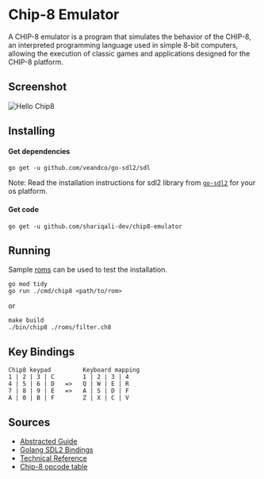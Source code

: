 # Chip-8 Emulator

A CHIP-8 emulator is a program that simulates the behavior of the CHIP-8, an interpreted programming language used in simple 8-bit computers, allowing the execution of classic games and applications designed for the CHIP-8 platform.

## Screenshot

![Hello Chip8](https://user-images.githubusercontent.com/1005086/76698226-abb83c80-66a0-11ea-93bd-32776fee27e4.png)

## Installing

#### Get dependencies

```
go get -u github.com/veandco/go-sdl2/sdl
```

Note: Read the installation instructions for sdl2 library from [`go-sdl2`](github.com/veandco/go-sdl2) for your os platform.

#### Get code

```
go get -u github.com/shariqali-dev/chip8-emulator
```

## Running

Sample [roms](https://github.com/skatiyar/go-chip8/tree/master/roms) can be used to test the installation.

```
go mod tidy
go run ./cmd/chip8 <path/to/rom>
```

or

```
make build
./bin/chip8 ./roms/filter.ch8
```

## Key Bindings

```
Chip8 keypad         Keyboard mapping
1 | 2 | 3 | C        1 | 2 | 3 | 4
4 | 5 | 6 | D   =>   Q | W | E | R
7 | 8 | 9 | E   =>   A | S | D | F
A | 0 | B | F        Z | X | C | V
```

## Sources

- [Abstracted Guide](https://tobiasvl.github.io/blog/write-a-chip-8-emulator/)
- [Golang SDL2 Bindings](https://github.com/veandco/go-sdl2)
- [Technical Reference](http://devernay.free.fr/hacks/chip8/C8TECH10.HTM#0.1)
- [Chip-8 opcode table](https://en.wikipedia.org/wiki/CHIP-8)
